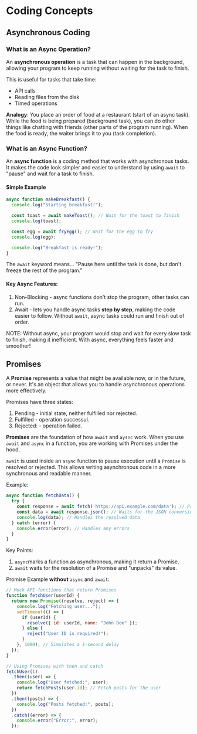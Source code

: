 # Coding Concepts

## Asynchronous Coding

### What is an Async Operation?
An **asynchronous operation** is a task that can happen in the background,  
allowing your program to keep running without waiting for the task to finish.  

This is useful for tasks that take time:
- API calls
- Reading files from the disk
- Timed operations  

**Analogy**: You place an order of food at a restaurant (start of an async task). While the food is being prepared (background task), you can do other things like chatting with friends (other parts of the program running). When the food is ready, the waiter brings it to you (task completion).

### What is an Async Function?
An **async function** is a coding method that works with asynchronous tasks. It makes the code look simpler and easier to understand by using ```await``` to "pause" and wait for a task to finish. 

#### Simple Example 
```javascript
async function makeBreakfast() {
  console.log("Starting breakfast!");

  const toast = await makeToast(); // Wait for the toast to finish
  console.log(toast);

  const egg = await fryEgg(); // Wait for the egg to fry
  console.log(egg);

  console.log("Breakfast is ready!");
}
```

The ```await``` keyword means... "Pause here until the task is done, but don't freeze the rest of the program."

#### Key Async Features:
1. Non-Blocking - async functions don't stop the program, other tasks can run.
2. Await - lets you handle async tasks **step by step**, making the code easier to follow. Without ```await```, async tasks could run and finish out of order.

NOTE: Without async, your program would stop and wait for every slow task to finish, making it inefficient. With async, everything feels faster and smoother!

## Promises
A **Promise** represents a value that might be available now, or in the future, or never. It's an object that allows you to handle asynchronous operations more effectively.   

Promises have three states:
1. Pending - initial state, neither fulfilled nor rejected.
2. Fulfilled - operation successul.
3. Rejected: - operation failed.


**Promises** are the foundation of how ```await``` and ```aysnc``` work. When you use ```await``` and ```async``` in a function, you are working with Promises under the hood.   

```await``` is used inside an ```async``` function to pause execution until a ```Promise``` is resolved or rejected. This allows writing asynchronous code in a more synchronous and readable manner.


Example:
```javascript
async function fetchData() {
  try {
    const response = await fetch('https://api.example.com/data'); // Pauses until Promise resolves
    const data = await response.json(); // Waits for the JSON conversion
    console.log(data); // Handles the resolved data
  } catch (error) {
    console.error(error); // Handles any errors
  }
}
```

Key Points:
1. ```async```marks a function as asynchronous, making it return a Promise.
2. ```await``` waits for the resolution of a Promise and "unpacks" its value.

Promise Example **without** ```async``` and ```await```:
```javascript
// Mock API functions that return Promises
function fetchUser(userId) {
  return new Promise((resolve, reject) => {
    console.log("Fetching user...");
    setTimeout(() => {
      if (userId) {
        resolve({ id: userId, name: "John Doe" });
      } else {
        reject("User ID is required!");
      }
    }, 1000); // Simulates a 1-second delay
  });
}

// Using Promises with then and catch
fetchUser(1)
  .then((user) => {
    console.log("User fetched:", user);
    return fetchPosts(user.id); // Fetch posts for the user
  })
  .then((posts) => {
    console.log("Posts fetched:", posts);
  })
  .catch((error) => {
    console.error("Error:", error);
  });
  ```
